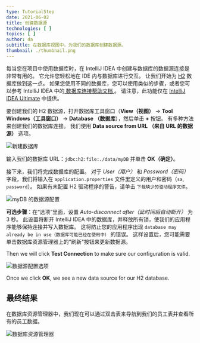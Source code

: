 ```yaml
---
type: TutorialStep
date: 2021-06-02
title: 创建数据源
technologies: [ ]
topics: [ ]
author: da
subtitle: 在数据库视图中，为我们的数据库创建数据源。
thumbnail: ./thumbnail.png
---
```


每当您在项目中使用数据库时，在 IntelliJ IDEA 中创建与数据库的数据源连接是非常有用的。 它允许您轻松地在 IDE 内与数据库进行交互。 让我们开始为 [H2](https://www.h2database.com/html/main.html) 数据库做到这一点。 如果您使用不同的数据库，您可以使用类似的步骤，或者您可以参考 IntelliJ IDEA 中的[ 数据库连接帮助文档 ](https://www.jetbrains.com/help/idea/connecting-to-a-database.html)。 请注意，此功能仅在 [IntelliJ IDEA Ultimate](https://www.jetbrains.com/idea/features/editions_comparison_matrix.html) 中提供。

要创建我们的 H2 数据源，打开数据库工具窗口（**View（视图）** -> **Tool Windows（工具窗口）** -> **Database （数据库**），然后单击 **+** 按钮。 有多种方法来创建我们的数据库连接。 我们使用 **Data source from URL （来自 URL 的数据源）** 选项。

![新建数据库](./NewDatabase.png)

输入我们的数据库 URL：`jdbc:h2:file:./data/myDB` 并单击 **OK（确定）**。

接下来，我们将完成数据库的配置。 对于 *User（用户）* 和 *Password（密码）* 字段，我们将输入在 `application.properties` 文件里定义的用户和密码（`sa`, `password`）。 如果有未配置 H2 驱动程序的警告，请单击 `下载缺少的驱动程序文件`。

![myDB 的数据源配置](./IJConfigMyDB.png)

**可选步骤**：在“选项”里面，设置 *Auto-disconnect after（此时间后自动断开）* 为 3 秒。 此设置将断开 IntelliJ IDEA 中的数据库，并释放所有锁，使我们的应用程序能够保持连接并写入数据库。 这将防止您的应用程序出现 `database may already be in use（数据库可能已经在使用中）` 的错误。 这样设置后，您可能需要单击数据库资源管理器上的"刷新"按钮来更新数据源。

Then we will click **Test Connection** to make sure our configuration is valid.

![数据源配置选项](./IJConfigOptions.png)

Once we click **OK**, we see a new data source for our H2 database.

## 最终结果
在数据库资源管理器中，我们现在可以通过双击表来导航到我们的员工表并查看所有的员工数据。

![数据库资源管理器](./DatabaseView.png)
